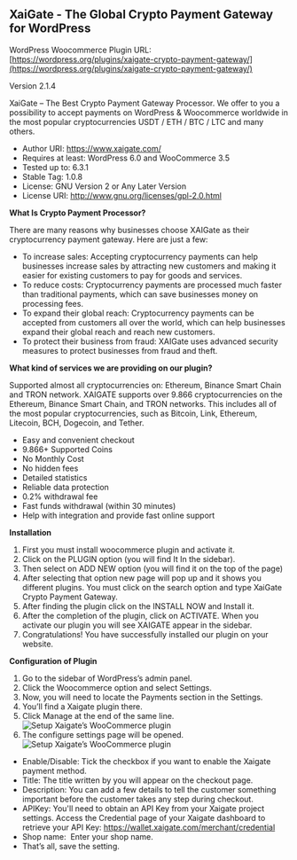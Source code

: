 XaiGate - The Global Crypto Payment Gateway for WordPress
-----------------------------------------------------------
WordPress Woocommerce Plugin URL: [https://wordpress.org/plugins/xaigate-crypto-payment-gateway/](https://wordpress.org/plugins/xaigate-crypto-payment-gateway/)

Version 2.1.4

XaiGate – The Best Crypto Payment Gateway Processor. We offer to you a possibility to accept payments on WordPress & Woocommerce worldwide in the most popular cryptocurrencies USDT / ETH / BTC / LTC and many others.

* Author URI: https://www.xaigate.com/
* Requires at least: WordPress 6.0 and WooCommerce 3.5
* Tested up to: 6.3.1
* Stable Tag: 1.0.8
* License: GNU Version 2 or Any Later Version
* License URI: http://www.gnu.org/licenses/gpl-2.0.html

**What Is Crypto Payment Processor?**

There are many reasons why businesses choose XAIGate as their cryptocurrency payment gateway. Here are just a few:

- To increase sales: Accepting cryptocurrency payments can help businesses increase sales by attracting new customers and making it easier for existing customers to pay for goods and services.
- To reduce costs: Cryptocurrency payments are processed much faster than traditional payments, which can save businesses money on processing fees.
- To expand their global reach: Cryptocurrency payments can be accepted from customers all over the world, which can help businesses expand their global reach and reach new customers.
- To protect their business from fraud: XAIGate uses advanced security measures to protect businesses from fraud and theft.



**What kind of services we are providing on our plugin?**

Supported almost all cryptocurrencies on: Ethereum, Binance Smart Chain and TRON network. XAIGATE supports over 9.866 cryptocurrencies on the Ethereum, Binance Smart Chain, and TRON networks. This includes all of the most popular cryptocurrencies, such as Bitcoin, Link, Ethereum, Litecoin, BCH, Dogecoin, and Tether.

- Easy and convenient checkout
- 9.866+ Supported Coins
- No Monthly Cost
- No hidden fees
- Detailed statistics
- Reliable data protection
- 0.2% withdrawal fee
- Fast funds withdrawal (within 30 minutes)
- Help with integration and provide fast online support

**Installation**
1. First you must install woocommerce plugin and activate it.
2. Click on the PLUGIN option (you will find It In the sidebar).
3. Then select on ADD NEW option (you will find it on the top of the page)
4. After selecting that option new page will pop up and it shows you different plugins. You must click on the search option and type XaiGate Crypto Payment Gateway.
5. After finding the plugin click on the INSTALL NOW and Install it.
6. After the completion of the plugin, click on ACTIVATE. When you activate our plugin you will see XAIGATE appear in the sidebar.
7. Congratulations! You have successfully installed our plugin on your website.


**Configuration of Plugin**
1. Go to the sidebar of WordPress’s admin panel.
2. Click the Woocommerce option and select Settings.
3. Now, you will need to locate the Payments section in the Settings.
4. You’ll find a Xaigate plugin there.
5. Click Manage at the end of the same line.
![Setup Xaigate’s WooCommerce plugin](https://www.xaigate.com/wp-content/uploads/2024/03/xaigate-wordpress-configure-2-1.png)
6. The configure settings page will be opened.
![Setup Xaigate’s WooCommerce plugin](https://www.xaigate.com/wp-content/uploads/2024/03/xaigate-wordpress-configure-3.png)
* Enable/Disable: Tick the checkbox if you want to enable the Xaigate payment method.
* Title: The title written by you will appear on the checkout page.
* Description: You can add a few details to tell the customer something important before the customer takes any step during checkout.
* APIKey: You'll need to obtain an API Key from your Xaigate project settings. Access the Credential page of your Xaigate dashboard to retrieve your API Key: https://wallet.xaigate.com/merchant/credential
* Shop name:  Enter your shop name.
* That’s all, save the setting.
